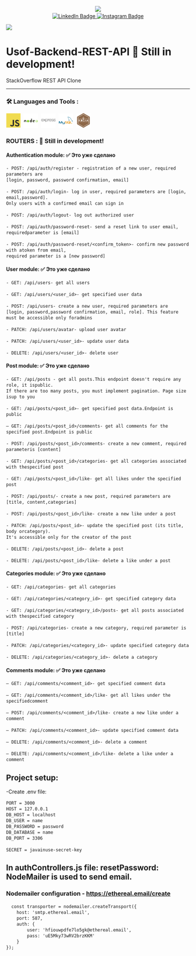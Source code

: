 <div id="header" align="center">
  <img src="https://media.giphy.com/media/M9gbBd9nbDrOTu1Mqx/giphy.gif" width="100"/>
</div>

<div id="badges" align="center">
  <a href="https://www.linkedin.com/in/%D0%BF%D0%B0%D0%B2%D0%B5%D0%BB-%D0%BC%D0%B0%D1%80%D1%87%D0%B5%D0%BD%D0%BA%D0%BE-74b98a224/">
    <img src="https://img.shields.io/badge/LinkedIn-blue?style=for-the-badge&logo=linkedin&logoColor=white" alt="LinkedIn Badge"/>
  </a>
  <a href="https://www.instagram.com/muilco/">
    <img src="https://img.shields.io/badge/Instagram-yellow?style=for-the-badge&logo=instagram&logoColor=white" alt="Instagram Badge"/>
  </a>
</div>

![](https://visitor-badge.glitch.me/badge?page_id=pmarchenkoucode.usof-backend-rest-api)


# Usof-Backend-REST-API :black_square_button: Still in development!    
StackOverflow REST API Clone

---

### :hammer_and_wrench: Languages and Tools :

<div>
  <img src="https://github.com/devicons/devicon/blob/master/icons/javascript/javascript-original.svg" alt="JS" width="40" height="40"/>&nbsp;
  <img src="https://github.com/devicons/devicon/blob/master/icons/nodejs/nodejs-original-wordmark.svg" alt="NodeJS" width="40" height="40"/>&nbsp;
  <img src="https://github.com/devicons/devicon/blob/master/icons/express/express-original-wordmark.svg" alt="express" width="40" height="40"/>&nbsp;
  <img src="https://github.com/devicons/devicon/blob/master/icons/mysql/mysql-original-wordmark.svg" alt="MySQL" width="40" height="40"/>&nbsp;
  <img src="https://github.com/devicons/devicon/blob/master/icons/mocha/mocha-plain.svg" alt="Mocha" width="40" height="40"/>&nbsp;
</div>

### ROUTERS : :black_square_button: Still in development!
  #### Authentication module: :white_check_mark: Это уже сделано
    - POST: /api/auth/register - registration of a new user, required parameters are
    [login, password, password confirmation, email]

    - POST: /api/auth/login- log in user, required parameters are [login, email,password]. 
    Only users with a confirmed email can sign in

    - POST: /api/auth/logout- log out authorized user

    - POST: /api/auth/password-reset- send a reset link to user email, requiredparameter is [email]

    - POST: /api/auth/password-reset/<confirm_token>- confirm new password with atoken from email, 
    required parameter is a [new password]
    
   #### User module: :white_check_mark: Это уже сделано
    - GET: /api/users- get all users
    
    - GET: /api/users/<user_id>- get specified user data
    
    - POST: /api/users- create a new user, required parameters are 
    [login, password,password confirmation, email, role]. This feature must be accessible only foradmins
    
    - PATCH: /api/users/avatar- upload user avatar
    
    - PATCH: /api/users/<user_id>- update user data
    
    - DELETE: /api/users/<user_id>- delete user
    
   #### Post module: :white_check_mark: Это уже сделано
    - GET: /api/posts - get all posts.This endpoint doesn't require any role, it ispublic.
    If there are too many posts, you must implement pagination. Page size isup to you
    
    - GET: /api/posts/<post_id>- get specified post data.Endpoint is public
    
    – GET: /api/posts/<post_id>/comments- get all comments for the specified post.Endpoint is public
    
    - POST: /api/posts/<post_id>/comments- create a new comment, required parameteris [content]
    
    - GET: /api/posts/<post_id>/categories- get all categories associated with thespecified post
    
    - GET: /api/posts/<post_id>/like- get all likes under the specified post
    
    - POST: /api/posts/- create a new post, required parameters are [title, content,categories]
    
    - POST: /api/posts/<post_id>/like- create a new like under a post
    
    - PATCH: /api/posts/<post_id>- update the specified post (its title, body orcategory). 
    It's accessible only for the creator of the post
    
    - DELETE: /api/posts/<post_id>- delete a post
    
    - DELETE: /api/posts/<post_id>/like- delete a like under a post
    
  #### Categories module: :white_check_mark: Это уже сделано
    - GET: /api/categories- get all categories
    
    - GET: /api/categories/<category_id>- get specified category data
    
    - GET: /api/categories/<category_id>/posts- get all posts associated with thespecified category
    
    - POST: /api/categories- create a new category, required parameter is [title]
    
    - PATCH: /api/categories/<category_id>- update specified category data
    
    - DELETE: /api/categories/<category_id>- delete a category
  
  #### Comments module: :white_check_mark: Это уже сделано
    – GET: /api/comments/<comment_id>- get specified comment data
    
    – GET: /api/comments/<comment_id>/like- get all likes under the specifiedcomment
    
    – POST: /api/comments/<comment_id>/like- create a new like under a comment
    
    – PATCH: /api/comments/<comment_id>- update specified comment data
    
    – DELETE: /api/comments/<comment_id>- delete a comment
    
    – DELETE: /api/comments/<comment_id>/like- delete a like under a comment
    
    
## Project setup:
  -Create .env file:
  
    PORT = 3000
    HOST = 127.0.0.1
    DB_HOST = localhost
    DB_USER = name
    DB_PASSWORD = password
    DB_DATABASE = name
    DB_PORT = 3306

    SECRET = javainuse-secret-key
    
  ## In authControllers.js file: resetPassword: NodeMailer is used to send email.
  ### Nodemailer configuration - https://ethereal.email/create
```javascrip 
  const transporter = nodemailer.createTransport({
    host: 'smtp.ethereal.email',
    port: 587,
    auth: {
        user: 'hfiouwpdfe7lo5gk@ethereal.email',
        pass: 'uE5Mky73wRV2brzKKM'
    }
});
```
  

